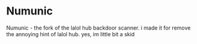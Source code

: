 # Numunic
Numunic - the fork of the lalol hub backdoor scanner. i made it for remove the annoying hint of lalol hub.
yes, im little bit a skid
